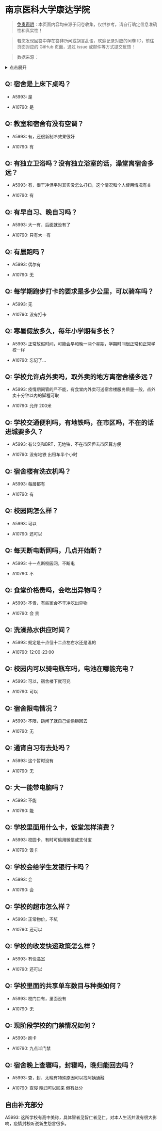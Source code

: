 # 南京医科大学康达学院

> [免责声明](https://colleges.chat/#_3)：本页面内容均来源于问卷收集，仅供参考，请自行确定信息准确性和真实性！

> 若您发现回答中存在答非所问或胡言乱语，欢迎记录对应的问卷 ID，前往页面对应的 GitHub 页面，通过 issue 或邮件等方式提交反馈！

> 数据来源：

<details><summary>点击展开</summary>
<ul>
<li>A5993: 匿名 (2022 年 06 月)</li>
<li>A10790: 匿名 (2022 年 06 月)</li>
</ul>
</details>

## Q: 宿舍是上床下桌吗？

- A5993: 是

- A10790: 是

## Q: 教室和宿舍有没有空调？

- A5993: 有，还很新制冷效果很好

- A10790: 有

## Q: 有独立卫浴吗？没有独立浴室的话，澡堂离宿舍多远？

- A5993: 有，很干净但平时其实没怎么打扫，这个情况和个人使用情况有关

- A10790: 有

## Q: 有早自习、晚自习吗？

- A5993: 大一有，后面就没有了

- A10790: 只有大一有

## Q: 有晨跑吗？

- A5993: 偶尔有

- A10790: 无

## Q: 每学期跑步打卡的要求是多少公里，可以骑车吗？

- A5993: 无

- A10790: 没有打卡

## Q: 寒暑假放多久，每年小学期有多长？

- A5993: 正常放假时间，可能会早和晚一两个星期，学期时间很正常和正常学校一样

- A10790: 忘记了…

## Q: 学校允许点外卖吗，取外卖的地方离宿舍楼多远？

- A5993: 疫情期间管的严不能，有食堂内外卖可送宿舍楼服务质量一般，点外卖十分钟以内的脚程可取

- A10790: 允许 200米

## Q: 学校交通便利吗，有地铁吗，在市区吗，不在的话进城要多久？

- A5993: 有公交和BRT，无地铁，不在市区但去市区算方便

- A10790: 没有地铁 出租车半个小时

## Q: 宿舍楼有洗衣机吗？

- A5993: 每层都有

- A10790: 有

## Q: 校园网怎么样？

- A5993: 可以

- A10790: 还可以

## Q: 每天断电断网吗，几点开始断？

- A5993: 十一点断校园网，不断电

- A10790: 不

## Q: 食堂价格贵吗，会吃出异物吗？

- A5993: 不贵，有些家会不干净吃出异物

- A10790: 会 贵

## Q: 洗澡热水供应时间？

- A5993: 规定是十点但十二点左右水还是温的

- A10790: 12:00-23:00

## Q: 校园内可以骑电瓶车吗，电池在哪能充电？

- A5993: 可以，宿舍楼下就可充

- A10790: 可以

## Q: 宿舍限电情况？

- A5993: 不限，跳闸了就自己偷偷掰回去

- A10790: 无

## Q: 通宵自习有去处吗？

- A5993: 这个暂时没有

- A10790: 无

## Q: 大一能带电脑吗？

- A5993: 不能

- A10790: 能

## Q: 学校里面用什么卡，饭堂怎样消费？

- A5993: 校园卡，有时可偷用微信或支付宝

- A10790: 饭卡

## Q: 学校会给学生发银行卡吗？

- A5993: 会

- A10790: 会

## Q: 学校的超市怎么样？

- A5993: 正常物价，不坑

- A10790: 还可以

## Q: 学校的收发快递政策怎么样？

- A5993: 有快递室

- A10790: 还可以

## Q: 学校里面的共享单车数目与种类如何？

- A5993: 校门口有，里面没有

- A10790: 无

## Q: 现阶段学校的门禁情况如何？

- A5993: 刷卡

- A10790: 九点半门禁

## Q: 宿舍晚上查寝吗，封寝吗，晚归能回去吗？

- A5993: 查，封，太晚有特殊原因可以找阿姨通融

- A10790: 查寝 晚归可以回来 但有处分

## 自由补充部分

A5993: 这所学校有高中美称，具体智者见智仁者见仁。对本人生活并没有很大影响，疫情封校听说新生怨言很多。